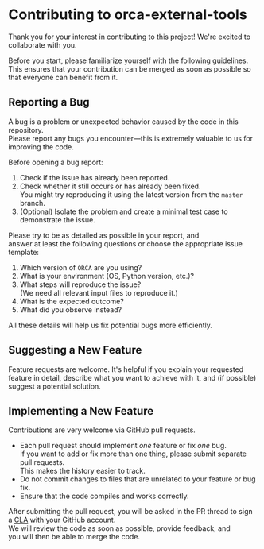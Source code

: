 # Contributing to orca-external-tools

Thank you for your interest in contributing to this project! We're excited to collaborate with you.

Before you start, please familiarize yourself with the following guidelines.
This ensures that your contribution can be merged as soon as possible so that everyone can benefit from it.

## Reporting a Bug

A bug is a problem or unexpected behavior caused by the code in this repository.  
Please report any bugs you encounter—this is extremely valuable to us for improving the code.

Before opening a bug report:

1. Check if the issue has already been reported.
2. Check whether it still occurs or has already been fixed.  
   You might try reproducing it using the latest version from the `master` branch.
3. (Optional) Isolate the problem and create a minimal test case to demonstrate the issue.

Please try to be as detailed as possible in your report, and  
answer at least the following questions or choose the appropriate issue template:

1. Which version of `ORCA` are you using?
2. What is your environment (OS, Python version, etc.)?
3. What steps will reproduce the issue?  
   (We need all relevant input files to reproduce it.)
4. What is the expected outcome?
5. What did you observe instead?

All these details will help us fix potential bugs more efficiently.

## Suggesting a New Feature

Feature requests are welcome. It's helpful if you explain your requested feature in detail, describe what you want to achieve with it, and (if possible) suggest a potential solution.

## Implementing a New Feature

Contributions are very welcome via GitHub pull requests.

- Each pull request should implement *one* feature or fix *one* bug.  
  If you want to add or fix more than one thing, please submit separate pull requests.  
  This makes the history easier to track.
- Do not commit changes to files that are unrelated to your feature or bug fix.
- Ensure that the code compiles and works correctly.

After submitting the pull request, you will be asked in the PR thread to sign  
a [CLA](CLA.md) with your GitHub account.  
We will review the code as soon as possible, provide feedback, and  
you will then be able to merge the code.
